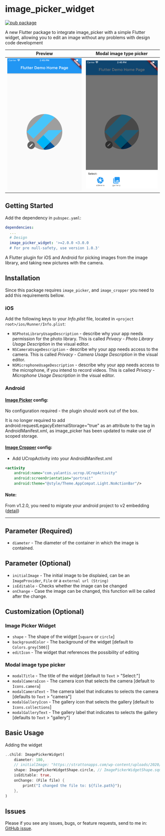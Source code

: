 # image_picker_widget

[![pub package](https://img.shields.io/pub/v/image_picker_widget.svg)](https://pub.dev/packages/image_picker_widget)


A new Flutter package to integrate image_picker with a simple Flutter widget, allowing you to edit an image without any problems with design code development

| Preview | Modal image type picker |
|---------|----------|
|![First view](img/first.png "BottomNavyBar") | ![Modal image type picker](img/second.png "Fix") |

## Getting Started

Add the dependency in `pubspec.yaml`:

```yaml
dependencies:
  ...
  # Design
  image_picker_widget: '>=2.0.0 <3.0.0 
  # For pre null-safety, use version 1.0.3'
```

A Flutter plugin for iOS and Android for picking images from the image library,
and taking new pictures with the camera.

## Installation

Since this package requires `image_picker`, and `image_cropper` you need to add this requirements bellow.

### iOS

Add the following keys to your _Info.plist_ file, located in `<project root>/ios/Runner/Info.plist`:

* `NSPhotoLibraryUsageDescription` - describe why your app needs permission for the photo library. This is called _Privacy - Photo Library Usage Description_ in the visual editor.
* `NSCameraUsageDescription` - describe why your app needs access to the camera. This is called _Privacy - Camera Usage Description_ in the visual editor.
* `NSMicrophoneUsageDescription` - describe why your app needs access to the microphone, if you intend to record videos. This is called _Privacy - Microphone Usage Description_ in the visual editor.

### Android

#### [Image Picker](https://pub.dev/packages/image_picker#android) config:

No configuration required - the plugin should work out of the box.

It is no longer required to add android:requestLegacyExternalStorage="true" as an attribute to the <application> tag in AndroidManifest.xml, as image_picker has been updated to make use of scoped storage.

#### [Image Cropper](https://pub.dev/packages/image_cropper#android) config:

- Add UCropActivity into your AndroidManifest.xml

````xml
<activity
    android:name="com.yalantis.ucrop.UCropActivity"
    android:screenOrientation="portrait"
    android:theme="@style/Theme.AppCompat.Light.NoActionBar"/>
````

#### Note:
From v1.2.0, you need to migrate your android project to v2 embedding ([detail](https://github.com/flutter/flutter/wiki/Upgrading-pre-1.12-Android-projects))

______________

## Parameter (Required)
-  `diameter` - The diameter of the container in which the image is contained.

## Parameter (Optional)
- `initialImage` - The initial image to be displaied, can be an `ImageProvider`, `File` or a `external url (String)`
- `isEditable` - Checks whether the image can be changed
- `onChange` - Case the image can be changed, this function will be called after the change.

## Customization (Optional)

### Image Picker Widget
- `shape` - The shape of the widget [`square` or `circle`]
- `backgroundColor` - The background of the widget [default to `Colors.grey[500]`]
- `editIcon` - The widget that references the possibility of editing

### Modal image type picker
- `modalTitle` - The title of the widget [default to `Text` > "Select:"]
- `modalCameraIcon` - The camera icon that selects the camera [default to `Icons.camera`]
- `modalCameraText` - The camera label that indicates to selects the camera [defaults to `Text` > "camera"]
- `modalGalleryIcon` - The gallery icon that selects the gallery [default to `Icons.collections`]
- `modalGalleryText` - The gallery label that indicates to selects the gallery [defaults to `Text` > "gallery"]

## Basic Usage

Adding the widget

```dart
..child: ImagePickerWidget(
    diameter: 180,
    // initialImage: "https://strattonapps.com/wp-content/uploads/2020/02/flutter-logo-5086DD11C5-seeklogo.com_.png",
    shape: ImagePickerWidgetShape.circle, // ImagePickerWidgetShape.square
    isEditable: true,
    onChange: (File file) {
        print("I changed the file to: ${file.path}");
    },
)
```

## Issues

Please if you see any issues, bugs, or feature requests, send to me in: [GitHub issue](https://github.com/JulioCGMC/image_picker_widget/issues).
